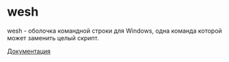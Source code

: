 # wesh
wesh - оболочка командной строки для Windows, одна команда которой может заменить целый скрипт.

[Документация](https://nekit270ch.github.io/wesh/docs)
